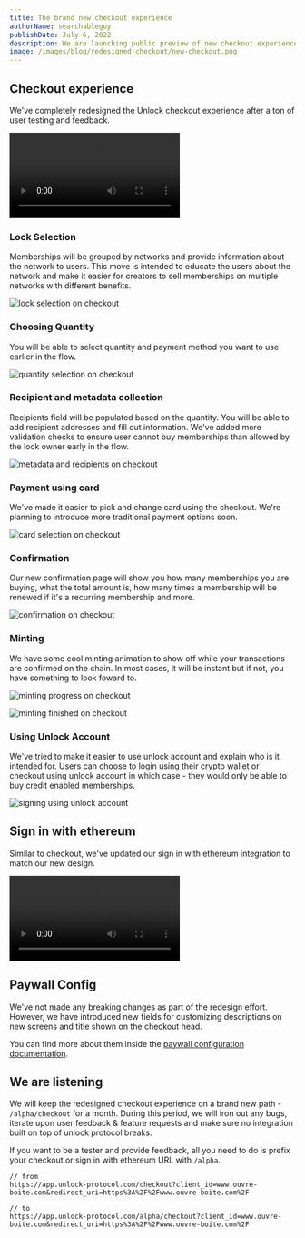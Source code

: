 ```yaml
---
title: The brand new checkout experience
authorName: searchableguy
publishDate: July 6, 2022
description: We are launching public preview of new checkout experience.
image: /images/blog/redesigned-checkout/new-checkout.png
---
```


## Checkout experience

We've completely redesigned the Unlock checkout experience after a ton of user testing and feedback.

<video controls autoplay>
  <source src="/images/blog/redesigned-checkout/checkout-experience.mp4" type="video/mp4">
</video>

### Lock Selection

Memberships will be grouped by networks and provide information about the network to users. This move is intended to educate the users about the network and make it easier for creators to sell memberships on multiple networks with different benefits.

![lock selection on checkout](/images/blog/redesigned-checkout/new-checkout.png)

### Choosing Quantity

You will be able to select quantity and payment method you want to use earlier in the flow.

![quantity selection on checkout](/images/blog/redesigned-checkout/new-checkout-quantity.jpg)

### Recipient and metadata collection

Recipients field will be populated based on the quantity. You will be able to add recipient addresses and fill out information. We've added more validation checks to ensure user cannot buy memberships than allowed by the lock owner early in the flow.

![metadata and recipients on checkout](/images/blog/redesigned-checkout/new-checkout-metadata.png)

### Payment using card

We've made it easier to pick and change card using the checkout. We're planning to introduce more traditional payment options soon.

![card selection on checkout](/images/blog/redesigned-checkout/new-checkout-add-card.png)

### Confirmation

Our new confirmation page will show you how many memberships you are buying, what the total amount is, how many times a membership will be renewed if it's a recurring membership and more.

![confirmation on checkout](/images/blog/redesigned-checkout/new-checkout-confirmation.png)

### Minting

We have some cool minting animation to show off while your transactions are confirmed on the chain. In most cases, it will be instant but if not, you have something to look foward to.

![minting progress on checkout](/images/blog/redesigned-checkout/new-checkout-minting.png)

![minting finished on checkout](/images/blog/redesigned-checkout/new-checkout-finished.png)

### Using Unlock Account

We've tried to make it easier to use unlock account and explain who is it intended for. Users can choose to login using their crypto wallet or checkout using unlock account in which case - they would only be able to buy credit enabled memberships.

![signing using unlock account](/images/blog/redesigned-checkout/new-checkout-unlock-account.png)

## Sign in with ethereum

Similar to checkout, we've updated our sign in with ethereum integration to match our new design.

<video controls autoplay>
  <source src="/images/blog/redesigned-checkout/sign-in-with-ethereum.mp4" type="video/mp4">
</video>

## Paywall Config

We've not made any breaking changes as part of the redesign effort. However, we have introduced new fields for customizing descriptions on new screens and title shown on the checkout head.

You can find more about them inside the [paywall configuration documentation](https://docs.unlock-protocol.com/tools/paywall/configuring-checkout).

## We are listening

We will keep the redesigned checkout experience on a brand new path - `/alpha/checkout` for a month. During this period, we will iron out any bugs, iterate upon user feedback & feature requests and make sure no integration built on top of unlock protocol breaks.

If you want to be a tester and provide feedback, all you need to do is prefix your checkout or sign in with ethereum URL with `/alpha`.

```
// from
https://app.unlock-protocol.com/checkout?client_id=www.ouvre-boite.com&redirect_uri=https%3A%2F%2Fwww.ouvre-boite.com%2F

// to
https://app.unlock-protocol.com/alpha/checkout?client_id=www.ouvre-boite.com&redirect_uri=https%3A%2F%2Fwww.ouvre-boite.com%2F
```
